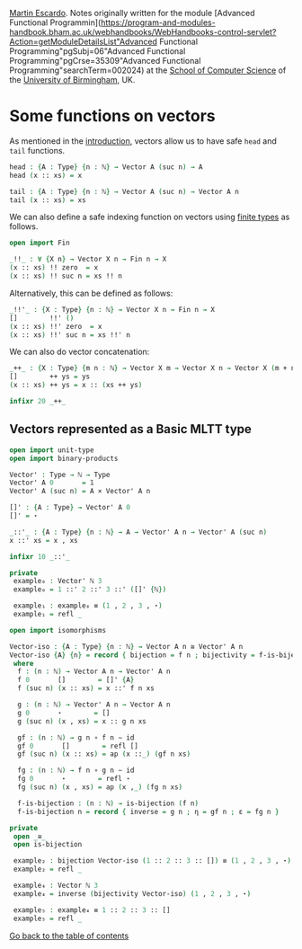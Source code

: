 
[Martin Escardo](Https://www.Cs.Bham.Ac.Uk/~mhe/).
Notes originally written for the module [Advanced Functional Programmin](https://program-and-modules-handbook.bham.ac.uk/webhandbooks/WebHandbooks-control-servlet?Action=getModuleDetailsList"Advanced Functional Programming"pgSubj=06"Advanced Functional Programming"pgCrse=35309"Advanced Functional Programming"searchTerm=002024)
at the [School of Computer Science](https://www.birmingham.ac.uk/schools/computer-science/index.aspx) of the [University of Birmingham](https://www.birmingham.ac.uk/index.aspx), UK.


<!--
```agda
{-# OPTIONS --without-K --safe #-}

module Vector-functions where

open import prelude
```
-->
# Some functions on vectors

As mentioned in the [introduction](introduction.lagda.md), vectors allow us to have safe `head` and `tail` functions.
```agda
head : {A : Type} {n : ℕ} → Vector A (suc n) → A
head (x :: xs) = x

tail : {A : Type} {n : ℕ} → Vector A (suc n) → Vector A n
tail (x :: xs) = xs
```

We can also define a safe indexing function on vectors using [finite types](Fin.lagda.md) as follows.
```agda
open import Fin

_!!_ : ∀ {X n} → Vector X n → Fin n → X
(x :: xs) !! zero  = x
(x :: xs) !! suc n = xs !! n
```
Alternatively, this can be defined as follows:
```agda
_!!'_ : {X : Type} {n : ℕ} → Vector X n → Fin n → X
[]        !!' ()
(x :: xs) !!' zero  = x
(x :: xs) !!' suc n = xs !!' n
```

We can also do vector concatenation:
```agda
_++_ : {X : Type} {m n : ℕ} → Vector X m → Vector X n → Vector X (m + n)
[]        ++ ys = ys
(x :: xs) ++ ys = x :: (xs ++ ys)

infixr 20 _++_
```

## Vectors represented as a Basic MLTT type

```agda
open import unit-type
open import binary-products

Vector' : Type → ℕ → Type
Vector' A 0       = 𝟙
Vector' A (suc n) = A × Vector' A n

[]' : {A : Type} → Vector' A 0
[]' = ⋆

_::'_ : {A : Type} {n : ℕ} → A → Vector' A n → Vector' A (suc n)
x ::' xs = x , xs

infixr 10 _::'_

private
 example₀ : Vector' ℕ 3
 example₀ = 1 ::' 2 ::' 3 ::' ([]' {ℕ})

 example₁ : example₀ ≡ (1 , 2 , 3 , ⋆)
 example₁ = refl _

open import isomorphisms

Vector-iso : {A : Type} {n : ℕ} → Vector A n ≅ Vector' A n
Vector-iso {A} {n} = record { bijection = f n ; bijectivity = f-is-bijection n }
 where
  f : (n : ℕ) → Vector A n → Vector' A n
  f 0       []        = []' {A}
  f (suc n) (x :: xs) = x ::' f n xs

  g : (n : ℕ) → Vector' A n → Vector A n
  g 0       ⋆        = []
  g (suc n) (x , xs) = x :: g n xs

  gf : (n : ℕ) → g n ∘ f n ∼ id
  gf 0       []        = refl []
  gf (suc n) (x :: xs) = ap (x ::_) (gf n xs)

  fg : (n : ℕ) → f n ∘ g n ∼ id
  fg 0       ⋆        = refl ⋆
  fg (suc n) (x , xs) = ap (x ,_) (fg n xs)

  f-is-bijection : (n : ℕ) → is-bijection (f n)
  f-is-bijection n = record { inverse = g n ; η = gf n ; ε = fg n }

private
 open _≅_
 open is-bijection

 example₂ : bijection Vector-iso (1 :: 2 :: 3 :: []) ≡ (1 , 2 , 3 , ⋆)
 example₂ = refl _

 example₄ : Vector ℕ 3
 example₄ = inverse (bijectivity Vector-iso) (1 , 2 , 3 , ⋆)

 example₅ : example₄ ≡ 1 :: 2 :: 3 :: []
 example₅ = refl _
```

[Go back to the table of contents](https://martinescardo.github.io/HoTTEST-Summer-School/)
